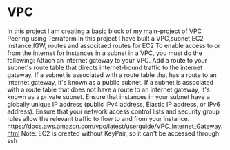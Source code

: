 # VPC
In this project I am creating a basic block of my main-project of VPC Peering using Terraform
In this project I have built a VPC,subnet,EC2 instance,IGW, routes and associtaed routes for EC2
To enable access to or from the internet for instances in a subnet in a VPC, you must do the following:
Attach an internet gateway to your VPC.
Add a route to your subnet's route table that directs internet-bound traffic to the internet gateway. If a subnet is associated with a route table that has a route to an internet gateway, it's known as a public subnet. If a subnet is associated with a route table that does not have a route to an internet gateway, it's known as a private subnet.
Ensure that instances in your subnet have a globally unique IP address (public IPv4 address, Elastic IP address, or IPv6 address).
Ensure that your network access control lists and security group rules allow the relevant traffic to flow to and from your instance. https://docs.aws.amazon.com/vpc/latest/userguide/VPC_Internet_Gateway.html
Note: EC2 is created without KeyPair, so it can't be accessed through ssh
